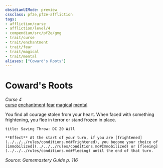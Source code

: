 ```yaml
---
obsidianUIMode: preview
cssclass: pf2e,pf2e-affliction
tags:
- affliction/curse
- affliction/level/4
- compendium/src/pf2e/gmg
- trait/curse
- trait/enchantment
- trait/fear
- trait/magical
- trait/mental
aliases: ["Coward's Roots"]
---
```

# Coward's Roots
*Curse 4*  
[curse](../../../Rules/traits/curse.md)  [enchantment](../../../Rules/traits/enchantment.md)  [fear](../../../Rules/traits/fear.md)  [magical](../../../Rules/traits/magical.md)  [mental](../../../Rules/traits/mental.md)  

You find all courage stolen from your heart. When faced with something frightening, you flee in terror or stand frozen in place.

```ad-inline-affliction
title: Saving Throw: DC 20 Will

**Effect** At the start of your turn, if you are [frightened](../../../rules/conditions.md#Frightened), you become your choice of [immobilized](../../../rules/conditions.md#Immobilized) or [fleeing](../../../rules/conditions.md#Fleeing) until the end of that turn.
```

*Source: Gamemastery Guide p. 116*
